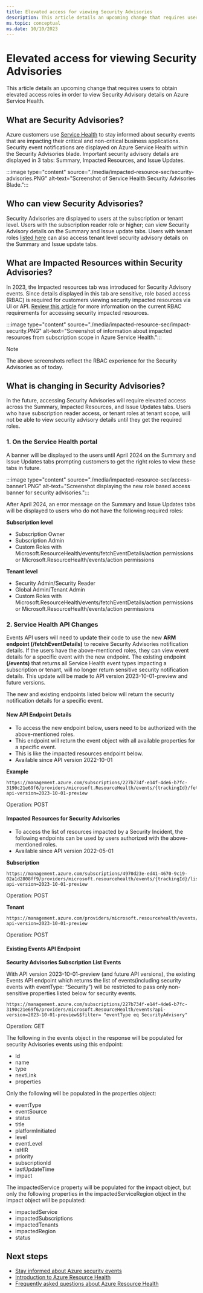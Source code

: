 ```yaml
---
title: Elevated access for viewing Security Advisories
description: This article details an upcoming change that requires users to obtain elevated access roles in order to view Security Advisory details
ms.topic: conceptual
ms.date: 10/10/2023
---
```

# Elevated access for viewing Security Advisories

This article details an upcoming change that requires users to obtain elevated access roles in order to view Security Advisory details on Azure Service Health.

## What are Security Advisories?

Azure customers use [Service Health](service-health-overview.md) to stay informed about security events that are impacting their critical and non-critical business applications. Security event notifications are displayed on Azure Service Health within the Security Advisories blade. Important security advisory details are displayed in 3 tabs: Summary, Impacted Resources, and Issue Updates.

:::image type="content" source="./media/impacted-resource-sec/security-advisories.PNG" alt-text="Screenshot of Service Health Security Advisories Blade.":::


## Who can view Security Advisories?
Security Advisories are displayed to users at the subscription or tenant level. Users with the subscription reader role or higher; can view Security Advisory details on the Summary and Issue update tabs. Users with tenant roles [listed here](admin-access-reference.md) can also access tenant level security advisory details on the Summary and Issue update tabs.

## What are Impacted Resources within Security Advisories?

In 2023, the Impacted resources tab was introduced for Security Advisory events. Since details displayed in this tab are sensitive, role based access (RBAC) is required for customers viewing security impacted resources via UI or API. [Review this article](impacted-resources-security.md) for more information on the current RBAC requirements for accessing security impacted resources.

:::image type="content" source="./media/impacted-resource-sec/impact-security.PNG" alt-text="Screenshot of information about impacted resources from subscription scope in Azure Service Health.":::

>[!Note]
> The above screenshots reflect the RBAC experience for the Security Advisories as of today.  

## What is changing in Security Advisories?

In the future, accessing Security Advisories will require elevated access across the Summary, Impacted Resources, and Issue Updates tabs. Users who have subscription reader access, or tenant roles at tenant scope, will not be able to view security advisory details until they get the required roles.

### 1. On the Service Health portal
A banner will be displayed to the users until April 2024 on the Summary and Issue Updates tabs prompting customers to get the right roles to view these tabs in future. 

:::image type="content" source="./media/impacted-resource-sec/access-banner1.PNG" alt-text="Screenshot displaying the new role based access banner for security advisories.":::

After April 2024, an error message on the Summary and Issue Updates tabs will be displayed to users who do not have the following required roles:

**Subscription level**
- Subscription Owner
- Subscription Admin
- Custom Roles with Microsoft.ResourceHealth/events/fetchEventDetails/action permissions or Microsoft.ResourceHealth/events/action permissions

**Tenant level**
- Security Admin/Security Reader
- Global Admin/Tenant Admin
- Custom Roles with Microsoft.ResourceHealth/events/fetchEventDetails/action permissions or Microsoft.ResourceHealth/events/action permissions

### 2. Service Health API Changes

Events API users will need to update their code to use the new **ARM endpoint (/fetchEventDetails)** to receive Security Advisories notification details. If the users have the above-mentioned roles, they can view event details for a specific event with the new endpoint. The existing endpoint **(/events)** that returns all Service Health event types impacting a subscription or tenant, will no longer return sensitive security notification details. This update will be made to API version 2023-10-01-preview and future versions. 

The new and existing endpoints listed below will return the security notification details for a specific event.

#### New API Endpoint Details

- To access the new endpoint below, users need to be authorized with the above-mentioned roles. 
- This endpoint will return the event object with all available properties for a specific event. 
- This is like the impacted resources endpoint below.
- Available since API version 2022-10-01

**Example**

```HTTP
https://management.azure.com/subscriptions/227b734f-e14f-4de6-b7fc-3190c21e69f6/providers/microsoft.ResourceHealth/events/{trackingId}/fetchEventDetails?api-version=2023-10-01-preview 
```
Operation: POST

#### Impacted Resources for Security Advisories
- To access the list of resources impacted by a Security Incident, the following endpoints can be used by users authorized with the above-mentioned roles. 
- Available since API version 2022-05-01
 
**Subscription**
```HTTP
https://management.azure.com/subscriptions/4970d23e-ed41-4670-9c19-02a1d2808ff9/providers/microsoft.resourcehealth/events/{trackingId}/listSecurityAdvisoryImpactedResources?api-version=2023-10-01-preview 
```
Operation: POST

**Tenant**
```HTTP
https://management.azure.com/providers/microsoft.resourcehealth/events/{trackingId}/listSecurityAdvisoryImpactedResources?api-version=2023-10-01-preview
```
Operation: POST


#### Existing Events API Endpoint

**Security Advisories Subscription List Events** 

With API version 2023-10-01-preview (and future API versions), the existing Events API endpoint which returns the list of events(including security events with eventType: “Security”) will be restricted to pass only non-sensitive properties listed below for security events. 

```HTTP
https://management.azure.com/subscriptions/227b734f-e14f-4de6-b7fc-3190c21e69f6/providers/microsoft.ResourceHealth/events?api-version=2023-10-01-preview&$filter= "eventType eq SecurityAdvisory"
```
Operation: GET

The following in the events object in the response will be populated for security Advisories events using this endpoint: 
- Id
- name
- type
- nextLink
- properties

Only the following will be populated in the properties object:
- eventType
- eventSource
- status
- title
- platformInitiated
- level
- eventLevel
- isHIR
- priority
- subscriptionId
- lastUpdateTime
- impact

The impactedService property will be populated for the impact object, but only the following properties in the impactedServiceRegion object in the impact object will be populated:
- impactedService
- impactedSubscriptions
- impactedTenants
- impactedRegion
- status





## Next steps
- [Stay informed about Azure security events](stay-informed-security.md)
- [Introduction to Azure Resource Health](resource-health-overview.md)
- [Frequently asked questions about Azure Resource Health](resource-health-faq.yml)
